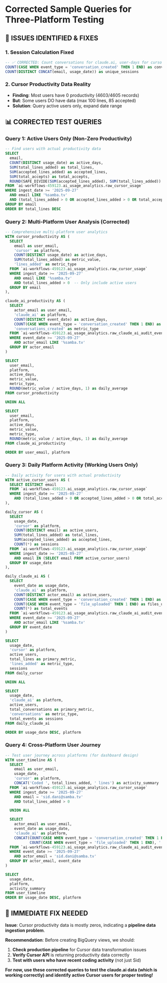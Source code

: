 # Corrected Sample Queries for Three-Platform Testing

## 🚨 **ISSUES IDENTIFIED & FIXES**

### **1. Session Calculation Fixed**
```sql
-- ✅ CORRECTED: Count conversations for claude.ai, user-days for cursor
COUNT(CASE WHEN event_type = 'conversation_created' THEN 1 END) as conversations  -- claude.ai
COUNT(DISTINCT CONCAT(email, usage_date)) as unique_sessions                       -- cursor
```

### **2. Cursor Productivity Data Reality**
- **Finding**: Most users have 0 productivity (4603/4605 records)
- **But**: Some users DO have data (max 100 lines, 85 accepted)
- **Solution**: Query active users only, expand date range

## 📊 **CORRECTED TEST QUERIES**

### **Query 1: Active Users Only (Non-Zero Productivity)**
```sql
-- Find users with actual productivity data
SELECT
  email,
  COUNT(DISTINCT usage_date) as active_days,
  SUM(total_lines_added) as total_lines,
  SUM(accepted_lines_added) as accepted_lines,
  SUM(total_accepts) as total_accepts,
  ROUND(SAFE_DIVIDE(SUM(accepted_lines_added), SUM(total_lines_added)) * 100, 1) as acceptance_rate
FROM `ai-workflows-459123.ai_usage_analytics.raw_cursor_usage`
WHERE ingest_date >= '2025-09-27'
  AND email LIKE '%samba.tv'
  AND (total_lines_added > 0 OR accepted_lines_added > 0 OR total_accepts > 0)
GROUP BY email
ORDER BY total_lines DESC
```

### **Query 2: Multi-Platform User Analysis (Corrected)**
```sql
-- Comprehensive multi-platform user analytics
WITH cursor_productivity AS (
  SELECT
    email as user_email,
    'cursor' as platform,
    COUNT(DISTINCT usage_date) as active_days,
    SUM(total_lines_added) as metric_value,
    'lines_added' as metric_type
  FROM `ai-workflows-459123.ai_usage_analytics.raw_cursor_usage`
  WHERE ingest_date >= '2025-09-27'
    AND email LIKE '%samba.tv'
    AND total_lines_added > 0  -- Only include active users
  GROUP BY email
),

claude_ai_productivity AS (
  SELECT
    actor_email as user_email,
    'claude_ai' as platform,
    COUNT(DISTINCT event_date) as active_days,
    COUNT(CASE WHEN event_type = 'conversation_created' THEN 1 END) as metric_value,
    'conversations_created' as metric_type
  FROM `ai-workflows-459123.ai_usage_analytics.raw_claude_ai_audit_events`
  WHERE event_date >= '2025-09-27'
    AND actor_email LIKE '%samba.tv'
  GROUP BY actor_email
)

SELECT
  user_email,
  platform,
  active_days,
  metric_value,
  metric_type,
  ROUND(metric_value / active_days, 1) as daily_average
FROM cursor_productivity

UNION ALL

SELECT
  user_email,
  platform,
  active_days,
  metric_value,
  metric_type,
  ROUND(metric_value / active_days, 1) as daily_average
FROM claude_ai_productivity

ORDER BY user_email, platform
```

### **Query 3: Daily Platform Activity (Working Users Only)**
```sql
-- Daily activity for users with actual productivity
WITH active_cursor_users AS (
  SELECT DISTINCT email
  FROM `ai-workflows-459123.ai_usage_analytics.raw_cursor_usage`
  WHERE ingest_date >= '2025-09-27'
    AND (total_lines_added > 0 OR accepted_lines_added > 0 OR total_accepts > 0)
),

daily_cursor AS (
  SELECT
    usage_date,
    'cursor' as platform,
    COUNT(DISTINCT email) as active_users,
    SUM(total_lines_added) as total_lines,
    SUM(accepted_lines_added) as accepted_lines,
    COUNT(*) as sessions
  FROM `ai-workflows-459123.ai_usage_analytics.raw_cursor_usage`
  WHERE ingest_date >= '2025-09-27'
    AND email IN (SELECT email FROM active_cursor_users)
  GROUP BY usage_date
),

daily_claude_ai AS (
  SELECT
    event_date as usage_date,
    'claude_ai' as platform,
    COUNT(DISTINCT actor_email) as active_users,
    COUNT(CASE WHEN event_type = 'conversation_created' THEN 1 END) as total_conversations,
    COUNT(CASE WHEN event_type = 'file_uploaded' THEN 1 END) as files_uploaded,
    COUNT(*) as total_events
  FROM `ai-workflows-459123.ai_usage_analytics.raw_claude_ai_audit_events`
  WHERE event_date >= '2025-09-27'
    AND actor_email LIKE '%samba.tv'
  GROUP BY event_date
)

SELECT
  usage_date,
  'cursor' as platform,
  active_users,
  total_lines as primary_metric,
  'lines_added' as metric_type,
  sessions
FROM daily_cursor

UNION ALL

SELECT
  usage_date,
  'claude_ai' as platform,
  active_users,
  total_conversations as primary_metric,
  'conversations' as metric_type,
  total_events as sessions
FROM daily_claude_ai

ORDER BY usage_date DESC, platform
```

### **Query 4: Cross-Platform User Journey**
```sql
-- Test user journey across platforms (for dashboard design)
WITH user_timeline AS (
  SELECT
    email as user_email,
    usage_date,
    'cursor' as platform,
    CONCAT('Coded ', total_lines_added, ' lines') as activity_summary
  FROM `ai-workflows-459123.ai_usage_analytics.raw_cursor_usage`
  WHERE ingest_date >= '2025-09-27'
    AND email = 'sid.dani@samba.tv'
    AND total_lines_added > 0

  UNION ALL

  SELECT
    actor_email as user_email,
    event_date as usage_date,
    'claude_ai' as platform,
    CONCAT(COUNT(CASE WHEN event_type = 'conversation_created' THEN 1 END), ' conversations, ',
           COUNT(CASE WHEN event_type = 'file_uploaded' THEN 1 END), ' files') as activity_summary
  FROM `ai-workflows-459123.ai_usage_analytics.raw_claude_ai_audit_events`
  WHERE event_date >= '2025-09-27'
    AND actor_email = 'sid.dani@samba.tv'
  GROUP BY actor_email, event_date
)

SELECT
  usage_date,
  platform,
  activity_summary
FROM user_timeline
ORDER BY usage_date DESC, platform
```

## 🔧 **IMMEDIATE FIX NEEDED**

**Issue**: Cursor productivity data is mostly zeros, indicating a **pipeline data ingestion problem**.

**Recommendation**: Before creating BigQuery views, we should:
1. **Check production pipeline** for Cursor data transformation issues
2. **Verify Cursor API** is returning productivity data correctly
3. **Test with users who have recent coding activity** (not just Sid)

**For now, use these corrected queries to test the claude.ai data (which is working correctly) and identify active Cursor users for proper testing!**